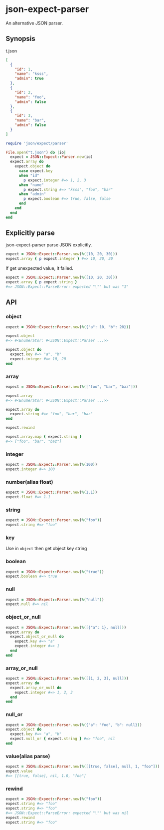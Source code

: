 json-expect-parser
===

An alternative JSON parser.

## Synopsis

t.json

```json
[
  {
    "id": 1,
    "name": "ksss",
    "admin": true
  },
  {
    "id": 2,
    "name": "foo",
    "admin": false
  },
  {
    "id": 3,
    "name": "bar",
    "admin": false
  }
]
```

```rb
require 'json/expect/parser'

File.open("t.json") do |io|
  expect = JSON::Expect::Parser.new(io)
  expect.array do
    expect.object do
      case expect.key
      when "id"
        p expect.integer #=> 1, 2, 3
      when "name"
        p expect.string #=> "ksss", "foo", "bar"
      when "admin"
        p expect.boolean #=> true, false, false
      end
    end
  end
end
```

## Explicitly parse

json-expect-parser parse JSON explicitly.

```rb
expect = JSON::Expect::Parser.new(%([10, 20, 30]))
expect.array { p expect.integer } #=> 10, 20, 30
```

If get unexpected value, It failed.

```rb
expect = JSON::Expect::Parser.new(%([10, 20, 30]))
expect.array { p expect.string }
#=> JSON::Expect::ParseError: expected "\"" but was "1"
```

## API

### object

```rb
expect = JSON::Expect::Parser.new(%({"a": 10, "b": 20}))

expect.object
#=> #<Enumerator: #<JSON::Expect::Parser ...>>

expect.object do
  expect.key #=> "a", "b"
  expect.integer #=> 10, 20
end
```

### array

```rb
expect = JSON::Expect::Parser.new(%(["foo", "bar", "baz"]))

expect.array
#=> #<Enumerator: #<JSON::Expect::Parser ...>>

expect.array do  
  expect.string #=> "foo", "bar", "baz"
end

expect.rewind

expect.array.map { expect.string }
#=> ["foo", "bar", "baz"]
```

### integer

```rb
expect = JSON::Expect::Parser.new(%(100))
expect.integer #=> 100
```

### number(alias float)

```rb
expect = JSON::Expect::Parser.new(%(1.1))
expect.float #=> 1.1
```

### string

```rb
expect = JSON::Expect::Parser.new(%("foo"))
expect.string #=> "foo"
```

### key

Use in `object` then get object key string

### boolean

```rb
expect = JSON::Expect::Parser.new(%("true"))
expect.boolean #=> true
```

### null

```rb
expect = JSON::Expect::Parser.new(%("null"))
expect.null #=> nil
```

### object_or_null

```rb
expect = JSON::Expect::Parser.new(%([{"a": 1}, null]))
expect.array do
  expect.object_or_null do
    expect.key #=> "a"
    expect.integer #=> 1
  end
end
```

### array_or_null

```rb
expect = JSON::Expect::Parser.new(%([[1, 2, 3], null]))
expect.array do
  expect.array_or_null do
    expect.integer #=> 1, 2, 3
  end
end
```

### null_or

```rb
expect = JSON::Expect::Parser.new(%({"a": "foo", "b": null}))
expect.object do
  expect.key #=> "a", "b"
  expect.null_or { expect.string } #=> "foo", nil
end
```

### value(alias parse)

```rb
expect = JSON::Expect::Parser.new(%([[true, false], null, 1, "foo"]))
expect.value
#=> [[true, false], nil, 1.0, "foo"]
```

### rewind

```rb
expect = JSON::Expect::Parser.new(%("foo"))
expect.string #=> "foo"
expect.string #=> "foo"
#=> JSON::Expect::ParseError: expected "\"" but was nil
expect.rewind
expect.string #=> "foo"
```
